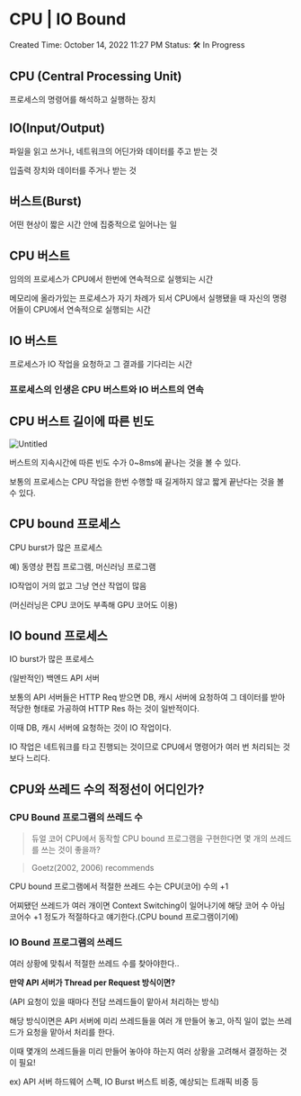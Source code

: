 # CPU | IO Bound

Created Time: October 14, 2022 11:27 PM
Status: 🛠 In Progress

## CPU (Central Processing Unit)

프로세스의 명령어를 해석하고 실행하는 장치

## IO(Input/Output)

파일을 읽고 쓰거나, 네트워크의 어딘가와 데이터를 주고 받는 것

입출력 장치와 데이터를 주거나 받는 것

## 버스트(Burst)

어떤 현상이 짧은 시간 안에 집중적으로 일어나는 일

## CPU 버스트

임의의 프로세스가 CPU에서 한번에 연속적으로 실행되는 시간

메모리에 올라가있는 프로세스가 자기 차례가 되서 CPU에서 실행됐을 때 자신의 명령어들이 CPU에서 연속적으로 실행되는 시간

## IO 버스트

프로세스가 IO 작업을 요청하고 그 결과를 기다리는 시간

### 프로세스의 인생은 CPU 버스트와 IO 버스트의 연속

## CPU 버스트 길이에 따른 빈도


![Untitled](https://s3.us-west-2.amazonaws.com/secure.notion-static.com/12d75dca-e7f7-4f55-9ba3-8cf5f51cd7b3/Untitled.png?X-Amz-Algorithm=AWS4-HMAC-SHA256&X-Amz-Content-Sha256=UNSIGNED-PAYLOAD&X-Amz-Credential=AKIAT73L2G45EIPT3X45%2F20221114%2Fus-west-2%2Fs3%2Faws4_request&X-Amz-Date=20221114T142517Z&X-Amz-Expires=86400&X-Amz-Signature=8a91a39ea02431d87291369af17c628b1b68374a4323e88d1a589aeeec00bc8b&X-Amz-SignedHeaders=host&response-content-disposition=filename%3D%22Untitled.png%22&x-id=GetObject)

버스트의 지속시간에 따른 빈도 수가 0~8ms에 끝나는 것을 볼 수 있다.

보통의 프로세스는 CPU 작업을 한번 수행할 때 길게하지 않고 짧게 끝난다는 것을 볼 수 있다.

## CPU bound 프로세스

CPU burst가 많은 프로세스

예) 동영상 편집 프로그램, 머신러닝 프로그램

IO작업이 거의 없고 그냥 연산 작업이 많음

(머신러닝은 CPU 코어도 부족해 GPU 코어도 이용)

## IO bound  프로세스

IO burst가 많은 프로세스

(일반적인) 백엔드 API 서버

보통의 API 서버들은 HTTP Req 받으면 DB, 캐시 서버에 요청하여 그 데이터를 받아 적당한 형태로 가공하여 HTTP Res 하는 것이 일반적이다.

이때 DB, 캐시 서버에 요청하는 것이 IO 작업이다.

IO 작업은 네트워크를 타고 진행되는 것이므로 CPU에서 명령어가 여러 번 처리되는 것보다 느리다.

## CPU와 쓰레드 수의 적정선이 어디인가?

### CPU Bound 프로그램의 쓰레드 수

> 듀얼 코어 CPU에서 동작할 CPU bound 프로그램을 구현한다면 몇 개의 쓰레드를 쓰는 것이 좋을까?
> 

> Goetz(2002, 2006) recommends

CPU bound 프로그램에서 적절한 쓰레드 수는 CPU(코어) 수의 +1
> 

어찌됐던 쓰레드가 여러 개이면 Context Switching이 일어나기에 해당 코어 수 아님 코어수 +1 정도가 적절하다고 얘기한다.(CPU bound 프로그램이기에)

### IO Bound 프로그램의 쓰레드

여러 상황에 맞춰서 적절한 쓰레드 수를 찾아야한다..

**만약 API 서버가 Thread per Request 방식이면?**

(API 요청이 있을 때마다 전담 쓰레드들이 맡아서 처리하는 방식)

해당 방식이면은 API 서버에 미리 쓰레드들을 여러 개 만들어 놓고, 아직 일이 없는 쓰레드가 요청을 맡아서 처리를 한다.

이때 몇개의 쓰레드들을 미리 만들어 놓아야 하는지 여러 상황을 고려해서 결정하는 것이 필요!

ex) API 서버 하드웨어 스펙, IO Burst 버스트 비중, 예상되는 트래픽 비중 등
